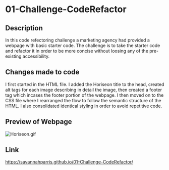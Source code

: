 # 01-Challenge-CodeRefactor

## Description
In this code refectoring challenge a marketing agency had provided a webpage with basic starter code. The challenge is to take the starter code and refactor it in order to be more concise without loosing any of the pre-existing accessibility.

## Changes made to code
I first started in the HTML file. I added the Horiseon title to the head, created alt tags for each image describing in detail the image, then created a footer tag which incases the footer portion of the webpage. I then moved on to the CSS file where I rearranged the flow to follow the semantic structure of the HTML. I also consolidated identical styling in order to avoid repetitive code.

## Preview of Webpage
![Horiseon.gif](./assets/images/Horiseon.gif)



## Link
https://savannahparris.github.io/01-Challenge-CodeRefactor/